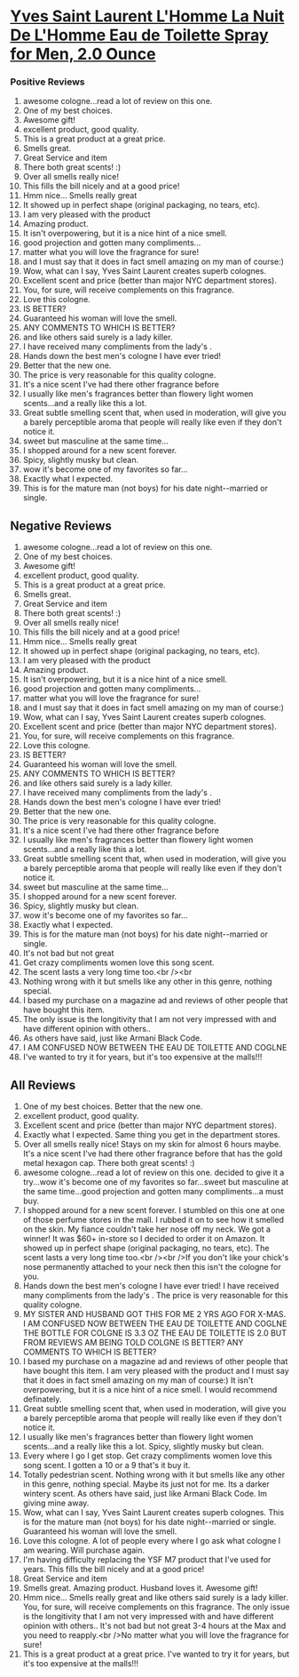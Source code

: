 # [Yves Saint Laurent L&#x27;Homme La Nuit De L&#x27;Homme Eau de Toilette Spray for Men, 2.0 Ounce](https://products.checkmycream.com/products/Yves-Saint-Laurent-L&#x27;Homme-La-Nuit-De-L&#x27;Homme-Eau-de-Toilette-Spray-for-Men-2.0-Ounce.html)

### Positive Reviews

<ol>
      <li>awesome cologne...read a lot of review on this one.</li>
      <li>One of my best choices.</li>
      <li>Awesome gift!</li>
      <li>excellent product, good quality.</li>
      <li>This is a great product at a great price.</li>
      <li>Smells great.</li>
      <li>Great Service and item</li>
      <li>There both great scents! :)</li>
      <li>Over all smells really nice!</li>
      <li>This fills the bill nicely and at a good price!</li>
      <li>Hmm nice... Smells really great</li>
      <li>It showed up in perfect shape (original packaging, no tears, etc).  </li>
      <li>I am very pleased with the product</li>
      <li>Amazing product.</li>
      <li>It isn&#x27;t overpowering, but it is a nice hint of a nice smell.</li>
      <li>good projection and gotten many compliments...</li>
      <li>matter what you will love the fragrance for sure!</li>
      <li>and I must say that it does in fact smell amazing on my man of course:)</li>
      <li>Wow, what can I say, Yves Saint Laurent creates superb colognes.  </li>
      <li>Excellent scent and price (better than major NYC department stores).</li>
      <li>You, for sure, will receive complements on this fragrance.</li>
      <li>Love this cologne.</li>
      <li>IS BETTER?</li>
      <li>Guaranteed his woman will love the smell.</li>
      <li>ANY COMMENTS TO WHICH IS BETTER?</li>
      <li>and like others said surely is a lady killer.</li>
      <li>I have received many compliments from the lady&#x27;s .</li>
      <li>Hands down the best men&#x27;s cologne I have ever tried!</li>
      <li>Better that the new one.</li>
      <li>The price is very reasonable for this quality cologne.</li>
      <li>It&#x27;s a nice scent I&#x27;ve had there other fragrance before</li>
      <li>I usually like men&#x27;s fragrances better than flowery light women scents...and a really like this a lot.</li>
      <li>Great subtle smelling scent that, when used in moderation, will give you a barely perceptible aroma that people will really like even if they don&#x27;t notice it.</li>
      <li>sweet but masculine at the same time...</li>
      <li>I shopped around for a new scent forever.  </li>
      <li>Spicy, slightly musky but clean.</li>
      <li>wow it&#x27;s become one of my favorites so far...</li>
      <li>Exactly what I expected.</li>
      <li>This is for the mature man (not boys) for his date night--married or single.  </li>
</ol>


<h2>Negative Reviews</h2>
<ol>
<li> awesome cologne...read a lot of review on this one.</li>
<li> One of my best choices.</li>
<li> Awesome gift!</li>
<li> excellent product, good quality.</li>
<li> This is a great product at a great price.</li>
<li> Smells great.</li>
<li> Great Service and item</li>
<li> There both great scents! :)</li>
<li> Over all smells really nice!</li>
<li> This fills the bill nicely and at a good price!</li>
<li> Hmm nice... Smells really great</li>
<li> It showed up in perfect shape (original packaging, no tears, etc).  </li>
<li> I am very pleased with the product</li>
<li> Amazing product.</li>
<li> It isn&#x27;t overpowering, but it is a nice hint of a nice smell.</li>
<li> good projection and gotten many compliments...</li>
<li> matter what you will love the fragrance for sure!</li>
<li> and I must say that it does in fact smell amazing on my man of course:)</li>
<li> Wow, what can I say, Yves Saint Laurent creates superb colognes.  </li>
<li> Excellent scent and price (better than major NYC department stores).</li>
<li> You, for sure, will receive complements on this fragrance.</li>
<li> Love this cologne.</li>
<li> IS BETTER?</li>
<li> Guaranteed his woman will love the smell.</li>
<li> ANY COMMENTS TO WHICH IS BETTER?</li>
<li> and like others said surely is a lady killer.</li>
<li> I have received many compliments from the lady&#x27;s .</li>
<li> Hands down the best men&#x27;s cologne I have ever tried!</li>
<li> Better that the new one.</li>
<li> The price is very reasonable for this quality cologne.</li>
<li> It&#x27;s a nice scent I&#x27;ve had there other fragrance before</li>
<li> I usually like men&#x27;s fragrances better than flowery light women scents...and a really like this a lot.</li>
<li> Great subtle smelling scent that, when used in moderation, will give you a barely perceptible aroma that people will really like even if they don&#x27;t notice it.</li>
<li> sweet but masculine at the same time...</li>
<li> I shopped around for a new scent forever.  </li>
<li> Spicy, slightly musky but clean.</li>
<li> wow it&#x27;s become one of my favorites so far...</li>
<li> Exactly what I expected.</li>
<li> This is for the mature man (not boys) for his date night--married or single.  </li>
<li> It&#x27;s not bad but not great</li>
<li> Get crazy compliments women love this song scent.</li>
<li> The scent lasts a very long time too.&lt;br /&gt;&lt;br</li>
<li> Nothing wrong with it but smells like any other in this genre, nothing special.</li>
<li> I based my purchase on a magazine ad and reviews of other people that have bought this item.</li>
<li> The only issue is the longitivity that I am not very impressed with and have different opinion with others..</li>
<li> As others have said, just like Armani Black Code.</li>
<li> I AM CONFUSED NOW BETWEEN THE EAU DE TOILETTE AND COGLNE</li>
<li> I&#x27;ve wanted to try it for years, but it&#x27;s too expensive at the malls!!!</li>
</ol>

<h2>All Reviews</h2>

<ol>
    <li> One of my best choices. Better that the new one.</li>
    <li> excellent product, good quality.</li>
    <li> Excellent scent and price (better than major NYC department stores).</li>
    <li> Exactly what I expected. Same thing you get in the department stores.</li>
    <li> Over all smells really nice! Stays on my skin for almost 6 hours maybe. It&#x27;s a nice scent I&#x27;ve had there other fragrance before that has the gold metal hexagon cap. There both great scents! :)</li>
    <li> awesome cologne...read a lot of review on this one. decided to give it a try...wow it&#x27;s become one of my favorites so far...sweet but masculine at the same time...good projection and gotten many compliments...a must buy.</li>
    <li> I shopped around for a new scent forever.  I stumbled on this one at one of those perfume stores in the mall.  I rubbed it on to see how it smelled on the skin.  My fiance couldn&#x27;t take her nose off my neck.  We got a winner!  It was $60+ in-store so I decided to order it on Amazon.  It showed up in perfect shape (original packaging, no tears, etc).  The scent lasts a very long time too.&lt;br /&gt;&lt;br /&gt;If you don&#x27;t like your chick&#x27;s nose permanently attached to your neck then this isn&#x27;t the cologne for you.</li>
    <li> Hands down the best men&#x27;s cologne I have ever tried! I have received many compliments from the lady&#x27;s . The price is very reasonable for this quality cologne.</li>
    <li> MY SISTER AND HUSBAND GOT THIS FOR ME 2 YRS AGO FOR X-MAS. I AM CONFUSED NOW BETWEEN THE EAU DE TOILETTE AND COGLNE THE BOTTLE FOR COLGNE IS 3.3 OZ THE EAU DE TOILETTE IS 2.0 BUT FROM REVIEWS AM BEING TOLD COLGNE IS BETTER? ANY COMMENTS TO WHICH IS BETTER?</li>
    <li> I based my purchase on a magazine ad and reviews of other people that have bought this item. I am very pleased with the product and I must say that it does in fact smell amazing on my man of course:) It isn&#x27;t overpowering, but it is a nice hint of a nice smell. I would recommend definately.</li>
    <li> Great subtle smelling scent that, when used in moderation, will give you a barely perceptible aroma that people will really like even if they don&#x27;t notice it.</li>
    <li> I usually like men&#x27;s fragrances better than flowery light women scents...and a really like this a lot. Spicy, slightly musky but clean.</li>
    <li> Every where I go I get stop. Get crazy compliments women love this song scent. I gotten a 10 or a 9 that&#x27;s it buy it.</li>
    <li> Totally pedestrian scent. Nothing wrong with it but smells like any other in this genre, nothing special. Maybe its just not for me. Its a darker wintery scent. As others have said, just like Armani Black Code. Im giving mine away.</li>
    <li> Wow, what can I say, Yves Saint Laurent creates superb colognes.  This is for the mature man (not boys) for his date night--married or single.  Guaranteed his woman will love the smell.</li>
    <li> Love this cologne. A lot of people every where I go ask  what cologne I am wearing. Will purchase again.</li>
    <li> I&#x27;m having difficulty replacing the YSF M7 product that I&#x27;ve used for years. This fills the bill nicely and at a good price!</li>
    <li> Great Service and item</li>
    <li> Smells great. Amazing product. Husband loves it. Awesome gift!</li>
    <li> Hmm nice... Smells really great and like others said surely is a lady killer. You, for sure, will receive complements on this fragrance. The only issue is the longitivity that I am not very impressed with and have different opinion with others.. It&#x27;s not bad but not great 3-4 hours at the Max and you need to reapply.&lt;br /&gt;No matter what you will love the fragrance for sure!</li>
    <li> This is a great product at a great price. I&#x27;ve wanted to try it for years, but it&#x27;s too expensive at the malls!!!</li>
</ol>





